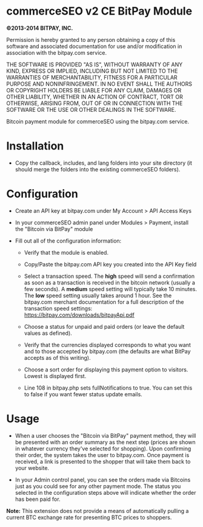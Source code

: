 commerceSEO v2 CE BitPay Module
===============================

<strong>©2013-2014 BITPAY, INC.</strong>

Permission is hereby granted to any person obtaining a copy of this software and associated documentation for use and/or modification in association with the bitpay.com service.

THE SOFTWARE IS PROVIDED "AS IS", WITHOUT WARRANTY OF ANY KIND, EXPRESS OR IMPLIED, INCLUDING BUT NOT LIMITED TO THE WARRANTIES OF MERCHANTABILITY, FITNESS FOR A PARTICULAR PURPOSE AND NONINFRINGEMENT. IN NO EVENT SHALL THE AUTHORS OR COPYRIGHT HOLDERS BE LIABLE FOR ANY CLAIM, DAMAGES OR OTHER LIABILITY, WHETHER IN AN ACTION OF CONTRACT, TORT OR OTHERWISE, ARISING FROM, OUT OF OR IN CONNECTION WITH THE SOFTWARE OR THE USE OR OTHER DEALINGS IN THE SOFTWARE.

Bitcoin payment module for commerceSEO using the bitpay.com service.

Installation
============

+ Copy the callback, includes, and lang folders into your site directory (it should merge the folders into the existing commerceSEO folders).

Configuration
=============

+ Create an API key at bitpay.com under My Account > API Access Keys

+ In your commerceSEO admin panel under Modules > Payment, install the "Bitcoin via BitPay" module

+ Fill out all of the configuration information:

	+ Verify that the module is enabled.

	+ Copy/Paste the bitpay.com API key you created into the API Key field

    + Select a transaction speed. The **high** speed will send a confirmation as soon as a transaction is received in the bitcoin network (usually a few seconds). A **medium** speed setting will typically take 10 minutes. The **low** speed setting usually takes around 1 hour. See the bitpay.com merchant documentation for a full description of the transaction speed settings: https://bitpay.com/downloads/bitpayApi.pdf
	
	+ Choose a status for unpaid and paid orders (or leave the default values as defined).

	+ Verify that the currencies displayed corresponds to what you want and to those accepted by bitpay.com (the defaults are what BitPay accepts as of this writing).

    + Choose a sort order for displaying this payment option to visitors. Lowest is displayed first.

    + Line 108 in bitpay.php sets fullNotifications to true. You can set this to false if you want fewer status update emails.

Usage
=====

+ When a user chooses the "Bitcoin via BitPay" payment method, they will be presented with an order summary as the next step (prices are shown in whatever currency they've selected for shopping). Upon confirming their order, the system takes the user to bitpay.com. Once payment is received, a link is presented to the shopper that will take them back to your website.

+ In your Admin control panel, you can see the orders made via Bitcoins just as you could see for any other payment mode. The status you selected in the configuration steps above will indicate whether the order has been paid for.

**Note:** This extension does not provide a means of automatically pulling a current BTC exchange rate for presenting BTC prices to shoppers.
